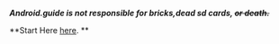 
**_Android.guide is not responsible for bricks,dead sd cards, ~~or death.~~_**


**Start Here <a href="https://github.com/AndroidRootGuide/Site/tree/master/Devices">here</a>.
**
